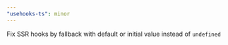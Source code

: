 ```yaml
---
"usehooks-ts": minor
---
```


Fix SSR hooks by fallback with default or initial value instead of `undefined`
